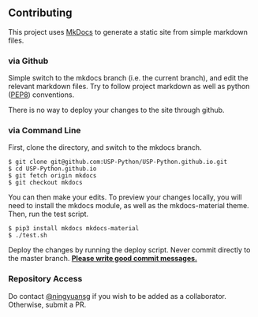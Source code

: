 ## Contributing
This project uses [MkDocs](http://www.mkdocs.org/) to generate a static site from simple markdown files. 

### via Github
Simple switch to the mkdocs branch (i.e. the current branch), and edit the relevant markdown files. Try to follow project markdown as well as python ([PEP8](https://www.python.org/dev/peps/pep-0008/)) conventions. 

There is no way to deploy your changes to the site through github.

### via Command Line
First, clone the directory, and switch to the mkdocs branch.
```
$ git clone git@github.com:USP-Python/USP-Python.github.io.git
$ cd USP-Python.github.io
$ git fetch origin mkdocs
$ git checkout mkdocs
```

You can then make your edits. To preview your changes locally, you will need to install the mkdocs module, as well as the mkdocs-material theme. Then, run the test script.
```
$ pip3 install mkdocs mkdocs-material
$ ./test.sh
```

Deploy the changes by running the deploy script. Never commit directly to the master branch. [**Please write good commit messages.**](https://github.com/erlang/otp/wiki/writing-good-commit-messages)

### Repository Access
Do contact [@ningyuansg](mailto:ningyuan@u.nus.edu) if you wish to be added as a collaborator. Otherwise, submit a PR.
